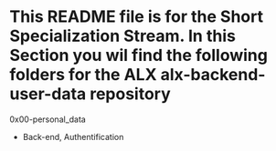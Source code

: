 # This README file is for the Short Specialization Stream. In this Section you wil find the following folders for the ALX alx-backend-user-data repository

0x00-personal_data

* Back-end, Authentification
